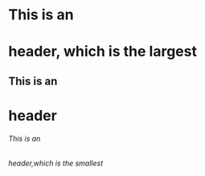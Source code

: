 # This is an <h1> header, which is the largest
## This is an <h1> header
###### This is an <h6> header,which is the smallest  
